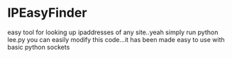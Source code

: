 # IPEasyFinder
easy tool for looking up ipaddresses of any site..yeah 
simply run python lee.py
you can easily modify this code...it has been made easy to use
with basic python sockets
